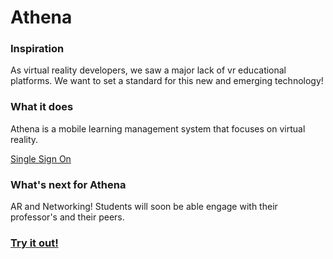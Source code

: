 # Athena

### Inspiration
As virtual reality developers, we saw a major lack of vr educational platforms. We want to set a standard for this new and emerging technology!

### What it does
Athena is a mobile learning management system that focuses on virtual reality.

[Single Sign On](https://github.com/athena-app/athena-android/blob/master/images/SingleSignOn.png)

### What's next for Athena
AR and Networking! Students will soon be able engage with their professor's and their peers.

### [Try it out!](http://getathena.io)
